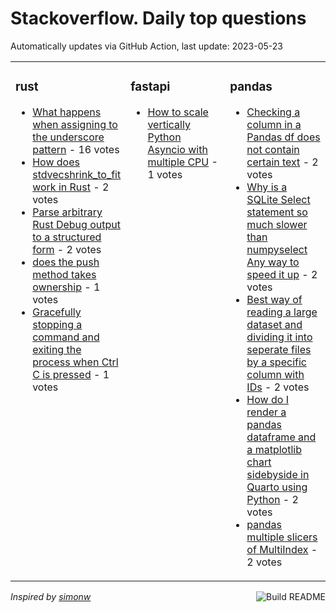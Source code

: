 # Stackoverflow. Daily top questions 

Automatically updates via GitHub Action, last update: <!-- date starts -->2023-05-23<!-- date ends -->


<table><tr><td valign="top" width="33%">

### rust
<!-- rust starts -->
* [What happens when assigning to the underscore pattern](https://stackoverflow.com/questions/76311007/what-happens-when-assigning-to-the-underscore-pattern) - 16 votes
* [How does stdvecshrink_to_fit work in Rust](https://stackoverflow.com/questions/76308441/how-does-stdvecshrink-to-fit-work-in-rust) - 2 votes
* [Parse arbitrary Rust Debug output to a structured form](https://stackoverflow.com/questions/76303258/parse-arbitrary-rust-debug-output-to-a-structured-form) - 2 votes
* [does the push method takes ownership](https://stackoverflow.com/questions/76311711/does-the-push-method-takes-ownership) - 1 votes
* [Gracefully stopping a command and exiting the process when Ctrl  C is pressed](https://stackoverflow.com/questions/76315351/gracefully-stopping-a-command-and-exiting-the-process-when-ctrl-c-is-pressed) - 1 votes
<!-- rust ends -->
</td><td valign="top" width="34%">


### fastapi
<!-- fastapi starts -->
* [How to scale vertically Python Asyncio with multiple CPU](https://stackoverflow.com/questions/76315452/how-to-scale-vertically-python-asyncio-with-multiple-cpu) - 1 votes
<!-- fastapi ends -->
</td><td valign="top" width="34%">


### pandas
<!-- pandas starts -->
* [Checking a column in a Pandas df does not contain certain text](https://stackoverflow.com/questions/76309963/checking-a-column-in-a-pandas-df-does-not-contain-certain-text) - 2 votes
* [Why is a SQLite Select statement so much slower than numpyselect Any way to speed it up](https://stackoverflow.com/questions/76314278/why-is-a-sqlite-select-statement-so-much-slower-than-numpy-select-any-way-to-sp) - 2 votes
* [Best way of reading a large dataset and dividing it into seperate files by a specific column with IDs](https://stackoverflow.com/questions/76313371/best-way-of-reading-a-large-dataset-and-dividing-it-into-seperate-files-by-a-spe) - 2 votes
* [How do I render a pandas dataframe and a matplotlib chart sidebyside in Quarto using Python](https://stackoverflow.com/questions/76317070/how-do-i-render-a-pandas-dataframe-and-a-matplotlib-chart-side-by-side-in-quarto) - 2 votes
* [pandas multiple slicers of MultiIndex](https://stackoverflow.com/questions/76315518/pandas-multiple-slicers-of-multiindex) - 2 votes
<!-- pandas ends -->
</td></tr></table>

<a href="https://github.com/hp0404/hp0404/actions"><img src="https://github.com/hp0404/hp0404/workflows/Build%20README/badge.svg" align="right" alt="Build README"></a> <p>*Inspired by  [simonw](https://github.com/simonw/simonw)*</p>
